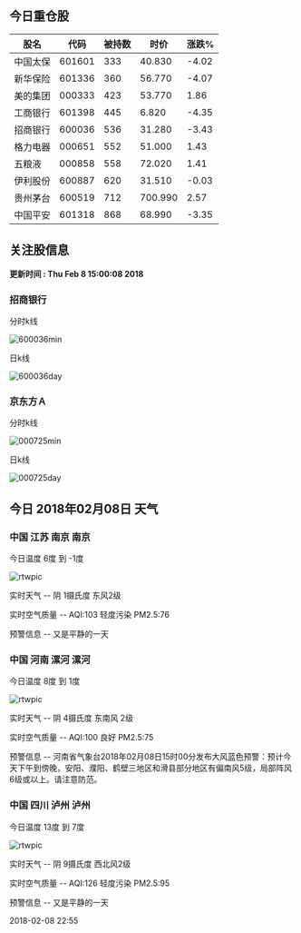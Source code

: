 
## 今日重仓股 

|股名|代码|被持数|时价|涨跌%|
|---|---|---|---|---|
|中国太保|601601|333|40.830|-4.02|
|新华保险|601336|360|56.770|-4.07|
|美的集团|000333|423|53.770|1.86|
|工商银行|601398|445|6.820|-4.35|
|招商银行|600036|536|31.280|-3.43|
|格力电器|000651|552|51.000|1.43|
|五粮液|000858|558|72.020|1.41|
|伊利股份|600887|620|31.510|-0.03|
|贵州茅台|600519|712|700.990|2.57|
|中国平安|601318|868|68.990|-3.35|

## 关注股信息
**更新时间 : Thu Feb  8 15:00:08 2018**
### 招商银行 
分时k线

![600036min](http://image.sinajs.cn/newchart/min/n/sh600036.gif)

日k线

![600036day](http://image.sinajs.cn/newchart/daily/n/sh600036.gif)

### 京东方Ａ 
分时k线

![000725min](http://image.sinajs.cn/newchart/min/n/sz000725.gif)

日k线

![000725day](http://image.sinajs.cn/newchart/daily/n/sz000725.gif)
## 今日 2018年02月08日 天气
### 中国 江苏 南京 南京

今日温度 6度 到 -1度

![rtwpic](http://app1.showapi.com/weather/icon/night/02.png)

实时天气 -- 阴 1摄氏度 东风2级

实时空气质量 -- AQI:103 轻度污染 PM2.5:76

预警信息 -- 又是平静的一天
    
### 中国 河南 漯河 漯河

今日温度 8度 到 1度

![rtwpic](http://app1.showapi.com/weather/icon/night/02.png)

实时天气 -- 阴 4摄氏度 东南风 2级

实时空气质量 -- AQI:100 良好 PM2.5:75

预警信息 -- 河南省气象台2018年02月08日15时00分发布大风蓝色预警：预计今天下午到傍晚，安阳、濮阳、鹤壁三地区和滑县部分地区有偏南风5级，局部阵风6级或以上。请注意防范。
    
### 中国 四川 泸州 泸州

今日温度 13度 到 7度

![rtwpic](http://app1.showapi.com/weather/icon/night/02.png)

实时天气 -- 阴 9摄氏度 西北风2级

实时空气质量 -- AQI:126 轻度污染 PM2.5:95

预警信息 -- 又是平静的一天
    
2018-02-08 22:55
